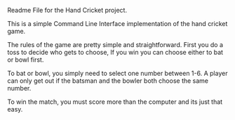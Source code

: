 Readme File for the Hand Cricket project.

This is a simple Command Line Interface implementation of the hand cricket game.

The rules of the game are pretty simple and straightforward.
First you do a toss to decide who gets to choose, If you win you can choose either to bat or bowl first.

To bat or bowl, you simply need to select one number between 1-6. A player can only get out if the batsman and the bowler both choose the same number.

To win the match, you must score more than the computer and its just that easy.





